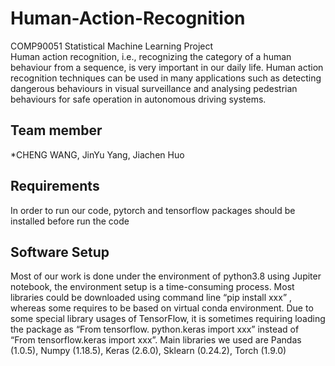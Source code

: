 # Human-Action-Recognition
COMP90051 Statistical Machine Learning Project  
Human action recognition, i.e., recognizing the category of a human behaviour from a sequence, is very important in our daily life. Human action recognition techniques can be used in many applications such as detecting dangerous behaviours in visual surveillance and analysing pedestrian behaviours for safe operation in autonomous driving systems.



## Team member

*CHENG WANG, JinYu Yang, Jiachen Huo

## Requirements 
In order to run our code, pytorch and tensorflow packages should be installed before run the code


## Software Setup 

Most of our work is done under the environment of python3.8 using Jupiter notebook, the environment setup is a time-consuming process. Most libraries could be downloaded using command line “pip install xxx” , whereas some requires to be based on virtual conda environment. Due to some special library usages of TensorFlow, it is sometimes requiring loading the package as “From tensorflow. python.keras import xxx” instead of “From tensorflow.keras import xxx”. Main libraries we used are Pandas (1.0.5), Numpy (1.18.5), Keras (2.6.0), Sklearn (0.24.2), Torch (1.9.0) 

